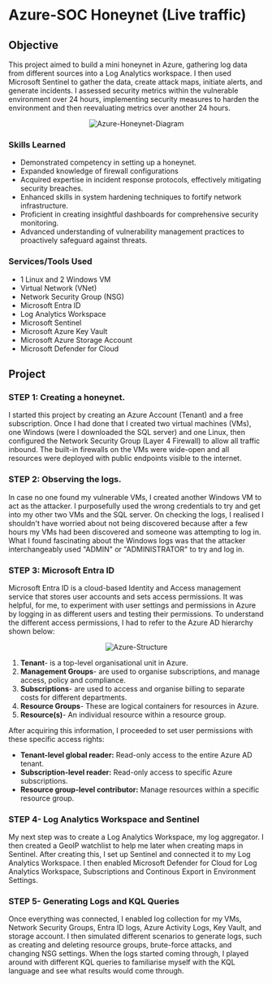 # Azure-SOC Honeynet (Live traffic)

## Objective
This project aimed to build a mini honeynet in Azure, gathering log data from different sources into a Log Analytics workspace. I then used Microsoft Sentinel to gather the data, create attack maps, initiate alerts, and generate incidents. I assessed security metrics within the vulnerable environment over 24 hours, implementing security measures to harden the environment and then reevaluating metrics over another 24 hours. 

<p align="center">
    <img src="https://github.com/anesum1/Azure-SOC/assets/119237115/775ffaba-4f30-463f-a268-4927b828c9de" alt="Azure-Honeynet-Diagram">
</p>

### Skills Learned

 - Demonstrated competency in setting up a honeynet.
 - Expanded knowledge of firewall configurations
 - Acquired expertise in incident response protocols, effectively mitigating security breaches.
 - Enhanced skills in system hardening techniques to fortify network infrastructure.
 - Proficient in creating insightful dashboards for comprehensive security monitoring.
 - Advanced understanding of vulnerability management practices to proactively safeguard against threats.

### Services/Tools Used
- 1 Linux and 2 Windows VM
- Virtual Network (VNet)
- Network Security Group (NSG)
- Microsoft Entra ID
- Log Analytics Workspace
- Microsoft Sentinel
- Microsoft Azure Key Vault
- Microsoft Azure Storage Account
- Microsoft Defender for Cloud

## Project
### STEP 1: Creating a honeynet.
I started this project by creating an Azure Account (Tenant) and a free subscription. Once I had done that I  created two virtual machines (VMs), one Windows (were I downloaded the SQL server)  and one Linux, then configured the Network Security Group (Layer 4 Firewall) to allow all traffic inbound. The built-in firewalls on the VMs were wide-open and all resources were deployed with public endpoints visible to the internet. 

### STEP 2: Observing the logs.
In case no one found my vulnerable VMs, I created another Windows VM to act as the attacker. I purposefully used the wrong credentials to try and get into my other two VMs and the SQL server. On checking the logs, I realised  I shouldn't have worried about not being discovered because after a few hours my VMs had been discovered and someone was attempting to log in. What I found fascinating about the Windows logs was that the attacker interchangeably used "ADMIN" or "ADMINISTRATOR" to try and log in.

### STEP 3: Microsoft Entra ID
Microsoft Entra ID is a cloud-based Identity and Access management service that stores user accounts and sets access permissions. It was helpful, for me, to experiment with user settings and permissions in Azure by logging in as different users and testing their permissions. To understand the different access permissions, I had to refer to the Azure AD hierarchy shown below:

<p align="center">
    <img src="https://github.com/anesum1/Azure-SOC/assets/119237115/33b2a691-aaea-44c4-a348-ed1c226b89d5" alt="Azure-Structure">
</p>

1.	**Tenant**- is a top-level organisational unit in Azure.
2.	**Management Groups**- are used to organise subscriptions, and manage access, policy and 
     compliance.
3.	**Subscriptions**- are used to access and organise billing to separate costs 
     for different departments.
4.	**Resource Groups**- These are logical containers for resources in Azure.
5.	**Resource(s)**- An individual resource within a resource group.

After acquiring this information, I proceeded to set user permissions with these specific access rights:
- **Tenant-level global reader:** Read-only access to the entire Azure AD tenant.
- **Subscription-level reader:** Read-only access to specific Azure subscriptions.
- **Resource group-level contributor:** Manage resources within a specific resource group.

### STEP 4- Log Analytics Workspace and Sentinel
My next step was to create a Log Analytics Workspace, my log aggregator. I then created a GeoIP watchlist to help me later when creating maps in Sentinel.  After creating this, I set up Sentinel and connected it to my Log Analytics Workspace. I then enabled Microsoft Defender for Cloud for Log Analytics Workspace, Subscriptions and Continous Export in Environment Settings.

### STEP 5- Generating Logs and KQL Queries
Once everything was connected, I enabled log collection for my VMs, Network Security Groups, Entra ID logs, Azure Activity Logs, Key Vault, and storage account. I then simulated different scenarios to generate logs, such as creating and deleting resource groups, brute-force attacks, and changing NSG settings. When the logs started coming through, I played around with different KQL queries to familiarise myself with the KQL language and see what results would come through.



<!--# Building an Azure SOC + Honeynet (Live Traffic)
![Cloud Honeynet / SOC](https://i.imgur.com/ZWxe03e.jpg)

## Introduction"After acquiring this information, I proceeded to configure user permissions by granting them specific access rights."

In this project, I build a mini honeynet in Azure and ingest log sources from various resources into a Log Analytics workspace, which is then used by Microsoft Sentinel to build attack maps, trigger alerts, and create incidents. I measured some security metrics in the insecure environment for 24 hours, apply some security controls to harden the environment, measure metrics for another 24 hours, then show the results below. The metrics we will show are:

- SecurityEvent (Windows Event Logs)
- Syslog (Linux Event Logs)
- SecurityAlert (Log Analytics Alerts Triggered)
- SecurityIncident (Incidents created by Sentinel)
- AzureNetworkAnalytics_CL (Malicious Flows allowed into our honeynet)

## Architecture Before Hardening / Security Controls
![Architecture Diagram](https://i.imgur.com/aBDwnKb.jpg)

## Architecture After Hardening / Security Controls
![Architecture Diagram](https://i.imgur.com/YQNa9Pp.jpg)

The architecture of the mini honeynet in Azure consists of the following components:

- Virtual Network (VNet)
- Network Security Group (NSG)
- Virtual Machines (2 windows, 1 linux)
- Log Analytics Workspace
- Azure Key Vault
- Azure Storage Account
- Microsoft Sentinel

For the "BEFORE" metrics, all resources were originally deployed, exposed to the internet. The Virtual Machines had both their Network Security Groups and built-in firewalls wide open, and all other resources are deployed with public endpoints visible to the Internet; aka, no use for Private Endpoints.

For the "AFTER" metrics, Network Security Groups were hardened by blocking ALL traffic with the exception of my admin workstation, and all other resources were protected by their built-in firewalls as well as Private Endpoint

## Attack Maps Before Hardening / Security Controls
![NSG Allowed Inbound Malicious Flows](https://i.imgur.com/1qvswSX.png)<br>
![Linux Syslog Auth Failures](https://i.imgur.com/G1YgZt6.png)<br>
![Windows RDP/SMB Auth Failures](https://i.imgur.com/ESr9Dlv.png)<br>

## Metrics Before Hardening / Security Controls

The following table shows the metrics we measured in our insecure environment for 24 hours:
Start Time 2023-03-15 17:04:29
Stop Time 2023-03-16 17:04:29

| Metric                   | Count
| ------------------------ | -----
| SecurityEvent            | 19470
| Syslog                   | 3028
| SecurityAlert            | 10
| SecurityIncident         | 348
| AzureNetworkAnalytics_CL | 843

## Attack Maps Before Hardening / Security Controls

```All map queries actually returned no results due to no instances of malicious activity for the 24 hour period after hardening.```

## Metrics After Hardening / Security Controls

The following table shows the metrics we measured in our environment for another 24 hours, but after we have applied security controls:
Start Time 2023-03-18 15:37
Stop Time	2023-03-19 15:37

| Metric                   | Count
| ------------------------ | -----
| SecurityEvent            | 8778
| Syslog                   | 25
| SecurityAlert            | 0
| SecurityIncident         | 0
| AzureNetworkAnalytics_CL | 0

## Conclusion

In this project, a mini honeynet was constructed in Microsoft Azure and log sources were integrated into a Log Analytics workspace. Microsoft Sentinel was employed to trigger alerts and create incidents based on the ingested logs. Additionally, metrics were measured in the insecure environment before security controls were applied, and then again after implementing security measures. It is noteworthy that the number of security events and incidents were drastically reduced after the security controls were applied, demonstrating their effectiveness.

It is worth noting that if the resources within the network were heavily utilized by regular users, it is likely that more security events and alerts may have been generated within the 24-hour period following the implementation of the security controls.
-->
